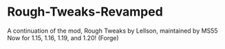 # Rough-Tweaks-Revamped
A continuation of the mod, Rough Tweaks by Lellson, maintained by MS55
Now for 1.15, 1.16, 1.19, and 1.20! (Forge)
